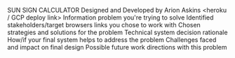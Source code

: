 SUN SIGN CALCULATOR
Designed and Developed by Arion Askins
<heroku / GCP deploy link>
Information problem you're trying to solve
Identified stakeholders/target browsers
links you chose to work with
Chosen strategies and solutions for the problem
Technical system decision rationale
How/if your final system helps to address the problem
Challenges faced and impact on final design
Possible future work directions with this problem
